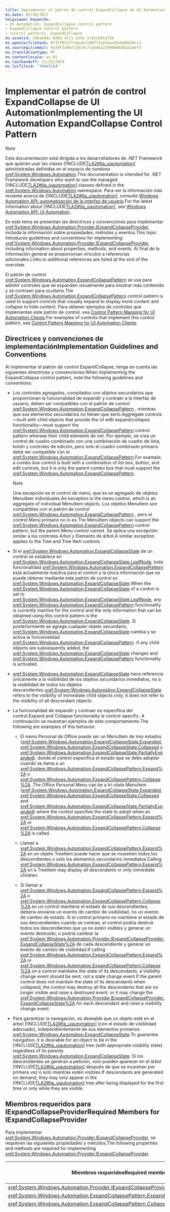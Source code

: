 ```yaml
---
title: Implementar el patrón de control ExpandCollapse de UI Automation
ms.date: 03/30/2017
helpviewer_keywords:
- UI Automation, ExpandCollapse control pattern
- ExpandCollapse control pattern
- control patterns, ExpandCollapse
ms.assetid: 1dbabb8c-0d68-47c1-a35e-1c01cb01af26
ms.openlocfilehash: 073ff0727fc6aab1189f73a254aa95da60820cc3
ms.sourcegitcommit: 9a39f2a06f110c9c7ca54ba216900d038aa14ef3
ms.translationtype: MT
ms.contentlocale: es-ES
ms.lasthandoff: 11/23/2019
ms.locfileid: "74447154"
---
```

# <a name="implementing-the-ui-automation-expandcollapse-control-pattern"></a><span data-ttu-id="33f37-102">Implementar el patrón de control ExpandCollapse de UI Automation</span><span class="sxs-lookup"><span data-stu-id="33f37-102">Implementing the UI Automation ExpandCollapse Control Pattern</span></span>

> [!NOTE]
> <span data-ttu-id="33f37-103">Esta documentación está dirigida a los desarrolladores de .NET Framework que quieran usar las clases [!INCLUDE[TLA2#tla_uiautomation](../../../includes/tla2sharptla-uiautomation-md.md)] administradas definidas en el espacio de nombres <xref:System.Windows.Automation>.</span><span class="sxs-lookup"><span data-stu-id="33f37-103">This documentation is intended for .NET Framework developers who want to use the managed [!INCLUDE[TLA2#tla_uiautomation](../../../includes/tla2sharptla-uiautomation-md.md)] classes defined in the <xref:System.Windows.Automation> namespace.</span></span> <span data-ttu-id="33f37-104">Para ver la información más reciente acerca de [!INCLUDE[TLA2#tla_uiautomation](../../../includes/tla2sharptla-uiautomation-md.md)], consulte [Windows Automation API: automatización de la interfaz de usuario](/windows/win32/winauto/entry-uiauto-win32).</span><span class="sxs-lookup"><span data-stu-id="33f37-104">For the latest information about [!INCLUDE[TLA2#tla_uiautomation](../../../includes/tla2sharptla-uiautomation-md.md)], see [Windows Automation API: UI Automation](/windows/win32/winauto/entry-uiauto-win32).</span></span>

<span data-ttu-id="33f37-105">En este tema se presentan las directrices y convenciones para implementar <xref:System.Windows.Automation.Provider.IExpandCollapseProvider>, incluida la información sobre propiedades, métodos y eventos.</span><span class="sxs-lookup"><span data-stu-id="33f37-105">This topic introduces guidelines and conventions for implementing <xref:System.Windows.Automation.Provider.IExpandCollapseProvider>, including information about properties, methods, and events.</span></span> <span data-ttu-id="33f37-106">Al final de la información general se proporcionan vínculos a referencias adicionales.</span><span class="sxs-lookup"><span data-stu-id="33f37-106">Links to additional references are listed at the end of the overview.</span></span>

<span data-ttu-id="33f37-107">El patrón de control <xref:System.Windows.Automation.ExpandCollapsePattern> se usa para admitir controles que se expanden visualmente para mostrar más contenido y se contraen para ocultarlo.</span><span class="sxs-lookup"><span data-stu-id="33f37-107">The <xref:System.Windows.Automation.ExpandCollapsePattern> control pattern is used to support controls that visually expand to display more content and collapse to hide content.</span></span> <span data-ttu-id="33f37-108">Para obtener ejemplos de controles que implementan este patrón de control, vea [Control Pattern Mapping for UI Automation Clients](control-pattern-mapping-for-ui-automation-clients.md).</span><span class="sxs-lookup"><span data-stu-id="33f37-108">For examples of controls that implement this control pattern, see [Control Pattern Mapping for UI Automation Clients](control-pattern-mapping-for-ui-automation-clients.md).</span></span>

<a name="Implementation_Guidelines_and_Conventions"></a>

## <a name="implementation-guidelines-and-conventions"></a><span data-ttu-id="33f37-109">Directrices y convenciones de implementación</span><span class="sxs-lookup"><span data-stu-id="33f37-109">Implementation Guidelines and Conventions</span></span>

<span data-ttu-id="33f37-110">Al implementar el patrón de control ExpandCollapse, tenga en cuenta las siguientes directrices y convenciones:</span><span class="sxs-lookup"><span data-stu-id="33f37-110">When implementing the ExpandCollapse control pattern, note the following guidelines and conventions:</span></span>

- <span data-ttu-id="33f37-111">Los controles agregados, compilados con objetos secundarios que proporcionan la funcionalidad de expandir y contraer a la interfaz de usuario, deben ser compatibles con el patrón de control <xref:System.Windows.Automation.ExpandCollapsePattern> , mientras que sus elementos secundarios no tienen que serlo.</span><span class="sxs-lookup"><span data-stu-id="33f37-111">Aggregate controls—built with child objects that provide the UI with expand/collapse functionality—must support the <xref:System.Windows.Automation.ExpandCollapsePattern> control pattern whereas their child elements do not.</span></span> <span data-ttu-id="33f37-112">Por ejemplo, se crea un control de cuadro combinado con una combinación de cuadro de lista, botón y controles de edición, pero solo el cuadro combinado primario debe ser compatible con el <xref:System.Windows.Automation.ExpandCollapsePattern>.</span><span class="sxs-lookup"><span data-stu-id="33f37-112">For example, a combo box control is built with a combination of list box, button, and edit controls, but it is only the parent combo box that must support the <xref:System.Windows.Automation.ExpandCollapsePattern>.</span></span>

  > [!NOTE]
  > <span data-ttu-id="33f37-113">Una excepción es el control de menú, que es un agregado de objetos MenuItem individuales.</span><span class="sxs-lookup"><span data-stu-id="33f37-113">An exception is the menu control, which is an aggregate of individual MenuItem objects.</span></span> <span data-ttu-id="33f37-114">Los objetos MenuItem son compatibles con el patrón de control <xref:System.Windows.Automation.ExpandCollapsePattern> , pero el control Menú primario no lo es.</span><span class="sxs-lookup"><span data-stu-id="33f37-114">The MenuItem objects can support the <xref:System.Windows.Automation.ExpandCollapsePattern> control pattern, but the parent Menu control cannot.</span></span> <span data-ttu-id="33f37-115">Se aplica una excepción similar a los controles Árbol y Elemento de árbol.</span><span class="sxs-lookup"><span data-stu-id="33f37-115">A similar exception applies to the Tree and Tree Item controls.</span></span>

- <span data-ttu-id="33f37-116">Si el <xref:System.Windows.Automation.ExpandCollapseState> de un control se establece en <xref:System.Windows.Automation.ExpandCollapseState.LeafNode>, toda funcionalidad <xref:System.Windows.Automation.ExpandCollapsePattern> está actualmente inactiva para el control y la única información que se puede obtener mediante este patrón de control es <xref:System.Windows.Automation.ExpandCollapseState>.</span><span class="sxs-lookup"><span data-stu-id="33f37-116">When the <xref:System.Windows.Automation.ExpandCollapseState> of a control is set to <xref:System.Windows.Automation.ExpandCollapseState.LeafNode>, any <xref:System.Windows.Automation.ExpandCollapsePattern> functionality is currently inactive for the control and the only information that can be obtained using this control pattern is the <xref:System.Windows.Automation.ExpandCollapseState>.</span></span> <span data-ttu-id="33f37-117">Si posteriormente se agrega cualquier objeto secundario, <xref:System.Windows.Automation.ExpandCollapseState> cambia y se activa la funcionalidad <xref:System.Windows.Automation.ExpandCollapsePattern> .</span><span class="sxs-lookup"><span data-stu-id="33f37-117">If any child objects are subsequently added, the <xref:System.Windows.Automation.ExpandCollapseState> changes and <xref:System.Windows.Automation.ExpandCollapsePattern> functionality is activated.</span></span>

- <span data-ttu-id="33f37-118"><xref:System.Windows.Automation.ExpandCollapseState> hace referencia únicamente a la visibilidad de los objetos secundarios inmediatos, no a la visibilidad de todos los objetos descendientes.</span><span class="sxs-lookup"><span data-stu-id="33f37-118"><xref:System.Windows.Automation.ExpandCollapseState> refers to the visibility of immediate child objects only; it does not refer to the visibility of all descendant objects.</span></span>

- <span data-ttu-id="33f37-119">La funcionalidad de expandir y contraer es específica del control.</span><span class="sxs-lookup"><span data-stu-id="33f37-119">Expand and Collapse functionality is control-specific.</span></span> <span data-ttu-id="33f37-120">A continuación se muestran ejemplos de este comportamiento.</span><span class="sxs-lookup"><span data-stu-id="33f37-120">The following are examples of this behavior.</span></span>

  - <span data-ttu-id="33f37-121">El menú Personal de Office puede ser un MenuItem de tres estados (<xref:System.Windows.Automation.ExpandCollapseState.Expanded>, <xref:System.Windows.Automation.ExpandCollapseState.Collapsed> y <xref:System.Windows.Automation.ExpandCollapseState.PartiallyExpanded>), donde el control especifica el estado que se debe adoptar cuando se llama a un <xref:System.Windows.Automation.ExpandCollapsePattern.Expand%2A> o <xref:System.Windows.Automation.ExpandCollapsePattern.Collapse%2A> .</span><span class="sxs-lookup"><span data-stu-id="33f37-121">The Office Personal Menu can be a tri-state MenuItem (<xref:System.Windows.Automation.ExpandCollapseState.Expanded>, <xref:System.Windows.Automation.ExpandCollapseState.Collapsed> and <xref:System.Windows.Automation.ExpandCollapseState.PartiallyExpanded>) where the control specifies the state to adopt when an <xref:System.Windows.Automation.ExpandCollapsePattern.Expand%2A> or <xref:System.Windows.Automation.ExpandCollapsePattern.Collapse%2A> is called.</span></span>

  - <span data-ttu-id="33f37-122">Llamar a <xref:System.Windows.Automation.ExpandCollapsePattern.Expand%2A> en un objeto TreeItem puede hacer que se muestren todos los descendientes o solo los elementos secundarios inmediatos.</span><span class="sxs-lookup"><span data-stu-id="33f37-122">Calling <xref:System.Windows.Automation.ExpandCollapsePattern.Expand%2A> on a TreeItem may display all descendants or only immediate children.</span></span>

  - <span data-ttu-id="33f37-123">Si llamar a <xref:System.Windows.Automation.ExpandCollapsePattern.Expand%2A> o <xref:System.Windows.Automation.ExpandCollapsePattern.Collapse%2A> en un control mantiene el estado de sus descendientes, debería enviarse un evento de cambio de visibilidad, no un evento de cambio de estado. Si el control primario no mantiene el estado de sus descendientes cuando se contrae, el control podría destruir todos los descendientes que ya no estén visibles y generar un evento destruido; o podría cambiar la <xref:System.Windows.Automation.Provider.IExpandCollapseProvider.ExpandCollapseState%2A> de cada descendiente y generar un evento de cambio de visibilidad.</span><span class="sxs-lookup"><span data-stu-id="33f37-123">If calling <xref:System.Windows.Automation.ExpandCollapsePattern.Expand%2A> or <xref:System.Windows.Automation.ExpandCollapsePattern.Collapse%2A> on a control maintains the state of its descendants, a visibility change event should be sent, not a state change event If the parent control does not maintain the state of its descendants when collapsed, the control may destroy all the descendants that are no longer visible and raise a destroyed event; or it may change the <xref:System.Windows.Automation.Provider.IExpandCollapseProvider.ExpandCollapseState%2A> for each descendant and raise a visibility change event.</span></span>

- <span data-ttu-id="33f37-124">Para garantizar la navegación, es deseable que un objeto esté en el árbol [!INCLUDE[TLA2#tla_uiautomation](../../../includes/tla2sharptla-uiautomation-md.md)] (con el estado de visibilidad adecuado), independientemente de sus elementos primarios <xref:System.Windows.Automation.ExpandCollapseState>.</span><span class="sxs-lookup"><span data-stu-id="33f37-124">To guarantee navigation, it is desirable for an object to be in the [!INCLUDE[TLA2#tla_uiautomation](../../../includes/tla2sharptla-uiautomation-md.md)] tree (with appropriate visibility state) regardless of its parents <xref:System.Windows.Automation.ExpandCollapseState>.</span></span> <span data-ttu-id="33f37-125">Si los descendientes se generan a petición, solo pueden aparecer en el árbol [!INCLUDE[TLA2#tla_uiautomation](../../../includes/tla2sharptla-uiautomation-md.md)] después de que se muestren por primera vez o solo mientras estén visibles.</span><span class="sxs-lookup"><span data-stu-id="33f37-125">If descendants are generated on demand, they may only appear in the [!INCLUDE[TLA2#tla_uiautomation](../../../includes/tla2sharptla-uiautomation-md.md)] tree after being displayed for the first time or only while they are visible.</span></span>

<a name="Required_Members_for_the_IValueProvider_Interface"></a>

## <a name="required-members-for-iexpandcollapseprovider"></a><span data-ttu-id="33f37-126">Miembros requeridos para IExpandCollapseProvider</span><span class="sxs-lookup"><span data-stu-id="33f37-126">Required Members for IExpandCollapseProvider</span></span>

<span data-ttu-id="33f37-127">Para implementar <xref:System.Windows.Automation.Provider.IExpandCollapseProvider>, se requieren las siguientes propiedades y métodos.</span><span class="sxs-lookup"><span data-stu-id="33f37-127">The following properties and methods are required for implementing <xref:System.Windows.Automation.Provider.IExpandCollapseProvider>.</span></span>

|<span data-ttu-id="33f37-128">Miembros requeridos</span><span class="sxs-lookup"><span data-stu-id="33f37-128">Required members</span></span>|<span data-ttu-id="33f37-129">Tipo de miembro</span><span class="sxs-lookup"><span data-stu-id="33f37-129">Member type</span></span>|<span data-ttu-id="33f37-130">Notas</span><span class="sxs-lookup"><span data-stu-id="33f37-130">Notes</span></span>|
|----------------------|-----------------|-----------|
|<xref:System.Windows.Automation.Provider.IExpandCollapseProvider.ExpandCollapseState%2A>|<span data-ttu-id="33f37-131">Propiedad</span><span class="sxs-lookup"><span data-stu-id="33f37-131">Property</span></span>|<span data-ttu-id="33f37-132">Ninguno</span><span class="sxs-lookup"><span data-stu-id="33f37-132">None</span></span>|
|<xref:System.Windows.Automation.ExpandCollapsePattern.Expand%2A>|<span data-ttu-id="33f37-133">Método</span><span class="sxs-lookup"><span data-stu-id="33f37-133">Method</span></span>|<span data-ttu-id="33f37-134">Ninguno</span><span class="sxs-lookup"><span data-stu-id="33f37-134">None</span></span>|
|<xref:System.Windows.Automation.ExpandCollapsePattern.Collapse%2A>|<span data-ttu-id="33f37-135">Método</span><span class="sxs-lookup"><span data-stu-id="33f37-135">Method</span></span>|<span data-ttu-id="33f37-136">Ninguno</span><span class="sxs-lookup"><span data-stu-id="33f37-136">None</span></span>|
|<xref:System.Windows.Automation.AutomationPropertyChangedEventHandler>|<span data-ttu-id="33f37-137">Evento</span><span class="sxs-lookup"><span data-stu-id="33f37-137">Event</span></span>|<span data-ttu-id="33f37-138">Este control no tiene ningún evento asociado; use este delegado genérico.</span><span class="sxs-lookup"><span data-stu-id="33f37-138">This control has no associated events; use this generic delegate.</span></span>|

<a name="Exceptions"></a>

## <a name="exceptions"></a><span data-ttu-id="33f37-139">Excepciones</span><span class="sxs-lookup"><span data-stu-id="33f37-139">Exceptions</span></span>

<span data-ttu-id="33f37-140">Los proveedores deben producir las siguientes excepciones.</span><span class="sxs-lookup"><span data-stu-id="33f37-140">Providers must throw the following exceptions.</span></span>

|<span data-ttu-id="33f37-141">Tipo de excepción</span><span class="sxs-lookup"><span data-stu-id="33f37-141">Exception type</span></span>|<span data-ttu-id="33f37-142">Condición</span><span class="sxs-lookup"><span data-stu-id="33f37-142">Condition</span></span>|
|--------------------|---------------|
|<xref:System.InvalidOperationException>|<span data-ttu-id="33f37-143">Se llama a <xref:System.Windows.Automation.ExpandCollapsePattern.Expand%2A> o <xref:System.Windows.Automation.ExpandCollapsePattern.Collapse%2A> cuando la <xref:System.Windows.Automation.ExpandCollapseState> = <xref:System.Windows.Automation.ExpandCollapseState.LeafNode>.</span><span class="sxs-lookup"><span data-stu-id="33f37-143">Either <xref:System.Windows.Automation.ExpandCollapsePattern.Expand%2A> or <xref:System.Windows.Automation.ExpandCollapsePattern.Collapse%2A> is called when the <xref:System.Windows.Automation.ExpandCollapseState> = <xref:System.Windows.Automation.ExpandCollapseState.LeafNode>.</span></span>|

## <a name="see-also"></a><span data-ttu-id="33f37-144">Vea también</span><span class="sxs-lookup"><span data-stu-id="33f37-144">See also</span></span>

- [<span data-ttu-id="33f37-145">Información general sobre los patrones de control de la Automatización de la interfaz de usuario</span><span class="sxs-lookup"><span data-stu-id="33f37-145">UI Automation Control Patterns Overview</span></span>](ui-automation-control-patterns-overview.md)
- [<span data-ttu-id="33f37-146">Patrones de control compatibles en un proveedor de Automatización de la interfaz de usuario</span><span class="sxs-lookup"><span data-stu-id="33f37-146">Support Control Patterns in a UI Automation Provider</span></span>](support-control-patterns-in-a-ui-automation-provider.md)
- [<span data-ttu-id="33f37-147">UI Automation Control Patterns for Clients</span><span class="sxs-lookup"><span data-stu-id="33f37-147">UI Automation Control Patterns for Clients</span></span>](ui-automation-control-patterns-for-clients.md)
- [<span data-ttu-id="33f37-148">Navegar entre elementos de Automatización de la interfaz de usuario con TreeWalker</span><span class="sxs-lookup"><span data-stu-id="33f37-148">Navigate Among UI Automation Elements with TreeWalker</span></span>](navigate-among-ui-automation-elements-with-treewalker.md)
- [<span data-ttu-id="33f37-149">Información general sobre el árbol de la Automatización de la interfaz de usuario</span><span class="sxs-lookup"><span data-stu-id="33f37-149">UI Automation Tree Overview</span></span>](ui-automation-tree-overview.md)
- [<span data-ttu-id="33f37-150">Uso del almacenamiento en caché en la Automatización de la interfaz de usuario</span><span class="sxs-lookup"><span data-stu-id="33f37-150">Use Caching in UI Automation</span></span>](use-caching-in-ui-automation.md)
